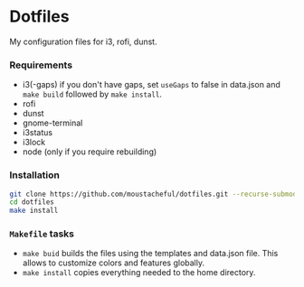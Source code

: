 # Dotfiles

My configuration files for i3, rofi, dunst.

### Requirements

- i3(-gaps) if you don't have gaps, set `useGaps` to false in data.json and `make build` followed by `make install`.
- rofi
- dunst
- gnome-terminal
- i3status
- i3lock
- node (only if you require rebuilding)

### Installation

```bash
git clone https://github.com/moustacheful/dotfiles.git --recurse-submodules
cd dotfiles
make install
```

### `Makefile` tasks

- `make buid` builds the files using the templates and data.json file. This allows to customize colors and features globally.
- `make install` copies everything needed to the home directory.
